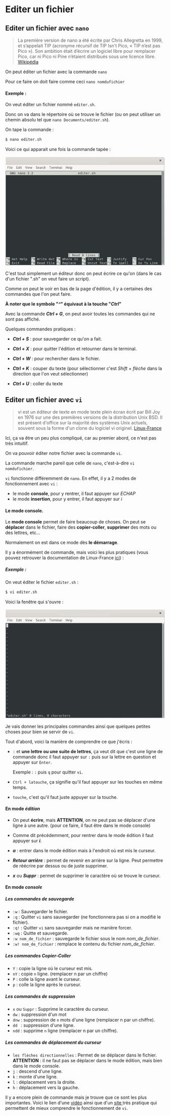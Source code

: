 # Editer un fichier

## Editer un fichier avec ``nano``

> La première version de nano a été écrite par Chris Allegretta en 1999, et s’appelait TIP (acronyme récursif de TIP Isn't Pico, « TIP n’est pas Pico »). Son ambition était d’écrire un logiciel libre pour remplacer Pico, car ni Pico ni Pine n’étaient distribués sous une licence libre. [Wikipédia](https://fr.wikipedia.org/wiki/GNU_nano)

On peut éditer un fichier avec la  commande `nano`

Pour ce faire on doit faire comme ceci `nano nomdufichier`

#### Exemple :

On veut éditer un fichier nommé `editer.sh`.

Donc on va dans le répertoire où se trouve le fichier (ou on peut utiliser un chemin absolu tel que `nano Documents/editer.sh`).

On tape la commande :
```bash
$ nano editer.sh
```
Voici ce qui apparait une fois la commande tapée :

![nano](./Ressources/nano_fenetre_editer.png)

C'est tout simplement un éditeur donc on peut écrire ce qu'on (dans le cas d'un fichier ".sh" on veut faire un script).

Comme on peut le voir en bas de la page d'édition, il y a certaines des commandes que l'on peut faire.

**À noter que le symbole "*^*" équivaut à la touche "*Ctrl*"**

Avec la commande ***Ctrl + G***, on peut avoir toutes les commandes qui ne sont pas affiché.

Quelques commandes pratiques :

- ***Ctrl + S*** : pour sauvegarder ce qu'on a fait.

- ***Ctrl + X*** : pour quitter l'édition et retourner dans le terminal.

- ***Ctrl + W*** : pour rechercher dans le fichier.

- ***Ctrl + K*** : couper du texte (pour sélectionner c'est *Shift + flèche* dans la direction que l'on veut sélectionner)

- ***Ctrl + U*** : coller du texte

## Editer un fichier avec `vi`

> vi est un éditeur de texte en mode texte plein écran écrit par Bill Joy en 1976 sur une des premières versions de la distribution Unix BSD.
>Il est présent d'office sur la majorité des systèmes Unix actuels, souvent sous la forme d'un clone du logiciel vi originel. [Linux-France](http://wiki.linux-france.org/wiki/Utilisation_de_vi)

Ici, ça va être un peu plus compliqué, car au premier abord, ce n'est pas très intuitif.

On va pouvoir éditer notre fichier avec la commande `vi`.

La commande marche pareil que celle de `nano`, c'est-à-dire `vi nomdufichier`.

`vi` fonctionne différemment de `nano`. En effet, il y a 2 modes de fonctionnement avec `vi` :
- le mode **console**, pour y rentrer, il faut appuyer sur *ECHAP*
- le mode **insertion**, pour y entrer, il faut appuyer sur *i*

#### Le mode console.

Le **mode console** permet de faire beaucoup de choses. On peut se **déplacer** dans le fichier, faire des **copier-coller**, **supprimer** des mots ou des lettres, etc...

Normalement on est dans ce mode dès **le démarrage**.

Il y a énormément de commande, mais voici les plus pratiques (vous pouvez retrouver la documentation de Linux-France [ici](http://wiki.linux-france.org/wiki/Utilisation_de_vi)) :


##### Exemple :

On veut éditer le fichier `editer.sh` :

```bash
$ vi editer.sh
```
Voici la fenêtre qui s'ouvre :

![vi](./Ressources/vi_fenetre_editer.png)

Je vais donner les principales commandes ainsi que quelques petites choses pour bien se servir de `vi`.

Tout d'abord, voici la manière de comprendre ce que j'écris :
- `:` et **une lettre ou une suite de lettres**, ça veut dit que c'est une ligne de commande donc il faut appuyer sur `:` puis sur la lettre en question et appuyer sur `Enter`.

    Exemple : `:` puis `q` pour quitter `vi`.

- `Ctrl + latouche`, ça signifie qu'il faut appuyer sur les touches en même temps.
- `touche`, c'est qu'il faut juste appuyer sur la touche.

#### En mode *édition*

- On peut **écrire**, mais **ATTENTION**, on ne peut pas se déplacer d'une ligne à une autre. (pour ce faire, il faut être dans le mode console)

- Comme dit précédemment, pour rentrer dans le mode édition il faut appuyer sur ***i***.

- ***a*** : entrer dans le mode édition mais à l'endroit où est mis le curseur.

- ***Retour arrière*** : permet de revenir en arrière sur la ligne. Peut permettre de réécrire par dessus ou de juste supprimer.
- ***x*** ou ***Suppr*** : permet de supprimer le caractère où se trouve le curseur.


#### En mode *console*

##### Les commandes de ***sauvegarde***
- ``:w`` : Sauvegarder le fichier.
- ``:q`` : Quitter `vi` sans sauvegarder (ne fonctionnera pas si on a modifié le fichier).
- ``:q!`` : Quitter `vi` sans sauvegarder mais ne manière forcer.
- ``:wq`` : Quitte et sauvegarde.
- ``:w nom_de_fichier`` : sauvegarde le fichier sous le nom *nom_de_fichier*.
- ``:w! nom_de_fichier`` : remplace le contenu du fichier *nom_de_fichier*.

##### Les commandes ***Copier-Coller***

- ``Y`` : copie la ligne où le curseur est mis.
- ``nY`` : copie `n` ligne. (remplacer n par un chiffre)
-  ``P`` : colle la ligne avant le curseur.
- ``p`` : colle la ligne après le curseur.

##### Les commandes de ***suppression***

- `x` ou `Suppr` : Supprime le caractère du curseur.
- ``dw`` : suppression d'un mot
- ``dnw`` : suppression de ``n`` mots d'une ligne (remplacer n par un chiffre).
- ``dd `` : suppression d'une ligne.
- `ndd` : supprime `n` ligne (remplacer n par un chiffre).

##### Les commandes de ***déplacement du curseur***

- ``les flèches directionnelles`` : Permet de se déplacer dans le fichier. **ATTENTION** : il ne faut pas se déplacer dans le mode édition, mais bien dans le mode console.
- `j` : descend d'une ligne.
- `k` : monte d'une ligne.
- `l` : déplacement vers la droite.
- `h` : déplacement vers la gauche.

Il y a encore plein de commande mais je trouve que ce sont les plus importantes. Voici le lien d'une [vidéo](https://www.youtube.com/watch?v=UIUg2Ktwccw&t) ainsi que d'un [site ](http://wiki.linux-france.org/wiki/Utilisation_de_vi) très pratique qui permettent de mieux comprendre le fonctionnement de `vi`.
